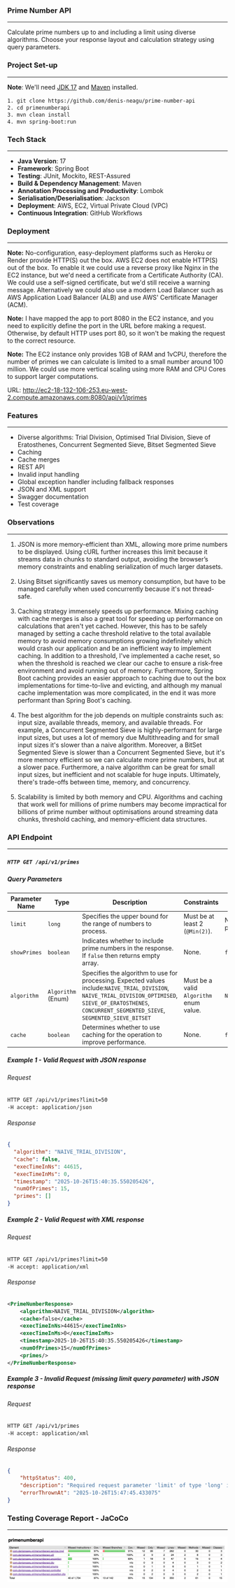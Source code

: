 ### Prime Number API
___
Calculate prime numbers up to and including a limit using diverse algorithms. 
Choose your response layout and calculation strategy using query parameters.
### Project Set-up
___
**Note**: We'll need [JDK 17](https://www.oracle.com/java/technologies/javase/jdk17-0-13-later-archive-downloads.html)
and [Maven](https://maven.apache.org/download.cgi) installed.
```text
1. git clone https://github.com/denis-neagu/prime-number-api
2. cd primenumberapi
3. mvn clean install
4. mvn spring-boot:run
```
### Tech Stack
___
- **Java Version**: 17
- **Framework**: Spring Boot
- **Testing**: JUnit, Mockito, REST-Assured
- **Build & Dependency Management**: Maven
- **Annotation Processing and Productivity**: Lombok
- **Serialisation/Deserialisation**: Jackson
- **Deployment**: AWS, EC2, Virtual Private Cloud (VPC)
- **Continuous Integration**: GitHub Workflows 
### Deployment
___
**Note:** No-configuration, easy-deployment platforms such as Heroku or Render provide HTTP(S) out the box. AWS EC2 does not enable HTTP(S) out of the box. 
To enable it we could use a reverse proxy like Nginx in the EC2 instance, but we'd need a certificate from a Certificate Authority (CA).
We could use a self-signed certificate, but we'd still receive a warning message. 
Alternatively we could also use a modern Load Balancer such as AWS Application Load Balancer (ALB) and use AWS' Certificate Manager (ACM).<br>

**Note:** I have mapped the app to port 8080 in the EC2 instance, and you need to explicitly define the port in the URL before making a request. 
Otherwise, by default HTTP uses port 80, so it won't be making the request to the correct resource.

**Note:** The EC2 instance only provides 1GB of RAM and 1vCPU, therefore the number of primes we can calculate is limited to a small number around 100 million. 
We could use more vertical scaling using more RAM and CPU Cores to support larger computations.

URL: http://ec2-18-132-106-253.eu-west-2.compute.amazonaws.com:8080/api/v1/primes
### Features
___
- Diverse algorithms: Trial Division, Optimised Trial Division, Sieve of Eratosthenes, Concurrent Segmented Sieve, Bitset Segmented Sieve
- Caching
- Cache merges
- REST API
- Invalid input handling
- Global exception handler including fallback responses
- JSON and XML support
- Swagger documentation
- Test coverage 

### Observations
___
1. JSON is more memory-efficient than XML, allowing more prime numbers to be displayed.
   Using cURL further increases this limit because it streams data in chunks to standard output, avoiding the browser’s
   memory constraints and enabling serialization of much larger datasets.  
   <br>
2. Using Bitset significantly saves us memory consumption, but have to be managed carefully when used
   concurrently because it's not thread-safe.  
   <br>
3. Caching strategy immensely speeds up performance. Mixing caching with cache merges is also a
   great tool for speeding up performance on calculations that aren't yet cached. However, this has to be safely managed
   by setting a cache threshold relative to the total available memory to avoid memory consumptions growing indefinitely which would
   crash our application and be an inefficient way to implement caching. In addition to a threshold, I've implemented a cache reset, so when the threshold is reached we clear our cache to ensure
   a risk-free environment and avoid running out of memory. Furthermore, Spring Boot caching provides an easier approach to caching due to out the box implementations for time-to-live and evicting,
   and although my manual cache implementation was more complicated, in the end it was more performant than Spring Boot's caching.  
   <br>
4. The best algorithm for the job depends on multiple constraints such as: input size, available threads, memory, and available threads.
   For example, a Concurrent Segmented Sieve is highly-performant for large input sizes, but uses a lot of memory due Multithreading
   and for small input sizes it's slower than a naive algorithm. Moreover, a BitSet Segmented Sieve is slower than a Concurrent Segmented Sieve,
   but it's more memory efficient so we can calculate more prime numbers, but at a slower pace. Furthermore, a naive algorithm can be
   great for small input sizes, but inefficient and not scalable for huge inputs. Ultimately, there's trade-offs between time, memory, and concurrency.  
   <br>
5. Scalability is limited by both memory and CPU. Algorithms and caching that work well for millions of prime numbers may become impractical
   for billions of prime number without optimisations around streaming data chunks, threshold caching, and memory-efficient data structures.

### API Endpoint
___
##### `HTTP GET /api/v1/primes`
##### Query Parameters
| Parameter Name | Type               | Description                                                                                                                                                                                                      | Constraints                             | Default Value              |
|----------------|--------------------|------------------------------------------------------------------------------------------------------------------------------------------------------------------------------------------------------------------|-----------------------------------------|----------------------------|
| `limit`        | `long`             | Specifies the upper bound for the range of numbers to process.                                                                                                                                                   | Must be at least 2 (`@Min(2)`).         | None (required parameter). |
| `showPrimes`   | `boolean`          | Indicates whether to include prime numbers in the response. If `false` then returns empty array.                                                                                                                 | None.                                   | `false`                    |
| `algorithm`    | `Algorithm` (Enum) | Specifies the algorithm to use for processing. Expected values include:`NAIVE_TRIAL_DIVISION`, `NAIVE_TRIAL_DIVISION_OPTIMISED`, `SIEVE_OF_ERATOSTHENES`, `CONCURRENT_SEGMENTED_SIEVE`, `SEGMENTED_SIEVE_BITSET` | Must be a valid `Algorithm` enum value. | `NAIVE_TRIAL_DIVISION`     |
| `cache`        | `boolean`          | Determines whether to use caching for the operation to improve performance.                                                                                                                                      | None.                                   | `false`                    |
##### Example 1 - Valid Request with JSON response
###### Request
`HTTP GET /api/v1/primes?limit=50`<br>
`-H accept: application/json` 

###### Response
```json
{
  "algorithm": "NAIVE_TRIAL_DIVISION",
  "cache": false,
  "execTimeInNs": 44615,
  "execTimeInMs": 0,
  "timestamp": "2025-10-26T15:40:35.550205426",
  "numOfPrimes": 15,
  "primes": []
}
```
##### Example 2 - Valid Request with XML response
###### Request
`HTTP GET /api/v1/primes?limit=50`<br>
`-H accept: application/xml` 
###### Response 
```xml
<PrimeNumberResponse>
    <algorithm>NAIVE_TRIAL_DIVISION</algorithm>
    <cache>false</cache>
    <execTimeInNs>44615</execTimeInNs>
    <execTimeInMs>0</execTimeInMs>
    <timestamp>2025-10-26T15:40:35.550205426</timestamp>
    <numOfPrimes>15</numOfPrimes>
    <primes/>
</PrimeNumberResponse>
```
##### Example 3 - Invalid Request (missing limit query parameter) with JSON response
###### Request
`HTTP GET /api/v1/primes`<br>
`-H accept: application/xml`
###### Response 
```json
{
    "httpStatus": 400,
    "description": "Required request parameter 'limit' of type 'long' is missing",
    "errorThrownAt": "2025-10-26T15:47:45.433075"
}
```
### Testing Coverage Report - JaCoCo
___
![img.png](testing-coverage-report.png)